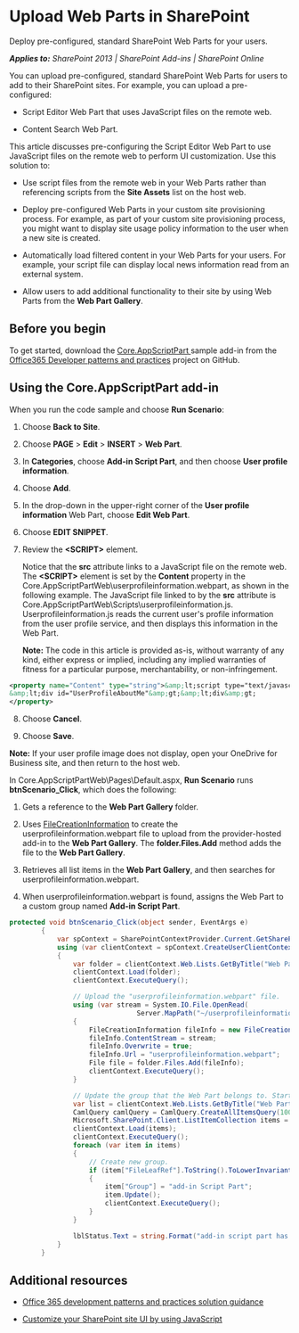 # Upload Web Parts in SharePoint

Deploy pre-configured, standard SharePoint Web Parts for your users.

_**Applies to:** SharePoint 2013 | SharePoint Add-ins | SharePoint Online_

You can upload pre-configured, standard SharePoint Web Parts for users to add to their SharePoint sites. For example, you can upload a pre-configured:

- Script Editor Web Part that uses JavaScript files on the remote web.
    
- Content Search Web Part.
    
This article discusses pre-configuring the Script Editor Web Part to use JavaScript files on the remote web to perform UI customization. Use this solution to:

- Use script files from the remote web in your Web Parts rather than referencing scripts from the **Site Assets** list on the host web.
    
- Deploy pre-configured Web Parts in your custom site provisioning process. For example, as part of your custom site provisioning process, you might want to display site usage policy information to the user when a new site is created. 
    
- Automatically load filtered content in your Web Parts for your users. For example, your script file can display local news information read from an external system.
    
- Allow users to add additional functionality to their site by using Web Parts from the **Web Part Gallery**.

## Before you begin

To get started, download the [Core.AppScriptPart ](https://github.com/OfficeDev/PnP/tree/dev/Samples/Core.AppScriptPart) sample add-in from the [Office365 Developer patterns and practices](https://github.com/OfficeDev/PnP/tree/dev) project on GitHub.

## Using the Core.AppScriptPart add-in

When you run the code sample and choose **Run Scenario**:

1. Choose **Back to Site**.
    
2. Choose **PAGE** > **Edit** > **INSERT** > **Web Part**.
    
3. In **Categories**, choose **Add-in Script Part**, and then choose **User profile information**.
    
4. Choose **Add**.
    
5. In the drop-down in the upper-right corner of the **User profile information** Web Part, choose **Edit Web Part**.
    
6. Choose **EDIT SNIPPET**.
    
7. Review the **&lt;SCRIPT&gt;** element.
    
    Notice that the  **src** attribute links to a JavaScript file on the remote web. The **&lt;SCRIPT&gt;** element is set by the **Content** property in the Core.AppScriptPartWeb\userprofileinformation.webpart, as shown in the following example. The JavaScript file linked to by the **src** attribute is Core.AppScriptPartWeb\Scripts\userprofileinformation.js. Userprofileinformation.js reads the current user's profile information from the user profile service, and then displays this information in the Web Part.
    
     **Note:** The code in this article is provided as-is, without warranty of any kind, either express or implied, including any implied warranties of fitness for a particular purpose, merchantability, or non-infringement.

  ```XML
  <property name="Content" type="string">&amp;lt;script type="text/javascript" src="https://localhost:44361/scripts/userprofileinformation.js"&amp;gt;&amp;lt;/script&amp;gt;
&amp;lt;div id="UserProfileAboutMe"&amp;gt;&amp;lt;div&amp;gt;
  </property>
  ```

8. Choose **Cancel**.
    
9. Choose **Save**.

**Note:** If your user profile image does not display, open your OneDrive for Business site, and then return to the host web.

In Core.AppScriptPartWeb\Pages\Default.aspx, **Run Scenario** runs **btnScenario_Click**, which does the following:

1. Gets a reference to the **Web Part Gallery** folder.
    
2. Uses [FileCreationInformation](https://msdn.microsoft.com/library/office/microsoft.sharepoint.client.filecreationinformation.aspx) to create the userprofileinformation.webpart file to upload from the provider-hosted add-in to the **Web Part Gallery**. The **folder.Files.Add** method adds the file to the **Web Part Gallery**.
    
3. Retrieves all list items in the **Web Part Gallery**, and then searches for userprofileinformation.webpart.
    
4. When userprofileinformation.webpart is found, assigns the Web Part to a custom group named **Add-in Script Part**.

```C#
protected void btnScenario_Click(object sender, EventArgs e)
        {
            var spContext = SharePointContextProvider.Current.GetSharePointContext(Context);
            using (var clientContext = spContext.CreateUserClientContextForSPHost())
            {
                var folder = clientContext.Web.Lists.GetByTitle("Web Part Gallery").RootFolder;
                clientContext.Load(folder);
                clientContext.ExecuteQuery();

                // Upload the "userprofileinformation.webpart" file.
                using (var stream = System.IO.File.OpenRead(
                                Server.MapPath("~/userprofileinformation.webpart")))
                {
                    FileCreationInformation fileInfo = new FileCreationInformation();
                    fileInfo.ContentStream = stream;
                    fileInfo.Overwrite = true;
                    fileInfo.Url = "userprofileinformation.webpart";
                    File file = folder.Files.Add(fileInfo);
                    clientContext.ExecuteQuery();
                }

                // Update the group that the Web Part belongs to. Start by getting all list items in the Web Part Gallery, and then find the Web Part that was just uploaded.
                var list = clientContext.Web.Lists.GetByTitle("Web Part Gallery");
                CamlQuery camlQuery = CamlQuery.CreateAllItemsQuery(100);
                Microsoft.SharePoint.Client.ListItemCollection items = list.GetItems(camlQuery);
                clientContext.Load(items);
                clientContext.ExecuteQuery();
                foreach (var item in items)
                {
                    // Create new group.
                    if (item["FileLeafRef"].ToString().ToLowerInvariant() == "userprofileinformation.webpart")
                    {
                        item["Group"] = "add-in Script Part";
                        item.Update();
                        clientContext.ExecuteQuery();
                    }
                }

                lblStatus.Text = string.Format("add-in script part has been added to Web Part Gallery. You can find 'User Profile Information' script part under 'App Script Part' group in the <a href='{0}'>host web</a>.", spContext.SPHostUrl.ToString());
            }
        }
```

## Additional resources
<a name="bk_addresources"> </a>

- [Office 365 development patterns and practices solution guidance](Office-365-development-patterns-and-practices-solution-guidance.md)
    
- [Customize your SharePoint site UI by using JavaScript](Customize-your-SharePoint-site-UI-by-using-JavaScript.md)
